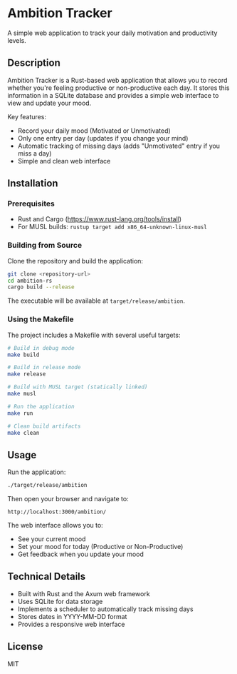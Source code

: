 # Ambition Tracker

A simple web application to track your daily motivation and productivity levels.

## Description

Ambition Tracker is a Rust-based web application that allows you to record whether you're feeling productive or non-productive each day. It stores this information in a SQLite database and provides a simple web interface to view and update your mood.

Key features:
- Record your daily mood (Motivated or Unmotivated)
- Only one entry per day (updates if you change your mind)
- Automatic tracking of missing days (adds "Unmotivated" entry if you miss a day)
- Simple and clean web interface

## Installation

### Prerequisites

- Rust and Cargo (https://www.rust-lang.org/tools/install)
- For MUSL builds: `rustup target add x86_64-unknown-linux-musl`

### Building from Source

Clone the repository and build the application:

```bash
git clone <repository-url>
cd ambition-rs
cargo build --release
```

The executable will be available at `target/release/ambition`.

### Using the Makefile

The project includes a Makefile with several useful targets:

```bash
# Build in debug mode
make build

# Build in release mode
make release

# Build with MUSL target (statically linked)
make musl

# Run the application
make run

# Clean build artifacts
make clean
```

## Usage

Run the application:

```bash
./target/release/ambition
```

Then open your browser and navigate to:

```
http://localhost:3000/ambition/
```

The web interface allows you to:
- See your current mood
- Set your mood for today (Productive or Non-Productive)
- Get feedback when you update your mood

## Technical Details

- Built with Rust and the Axum web framework
- Uses SQLite for data storage
- Implements a scheduler to automatically track missing days
- Stores dates in YYYY-MM-DD format
- Provides a responsive web interface

## License

MIT